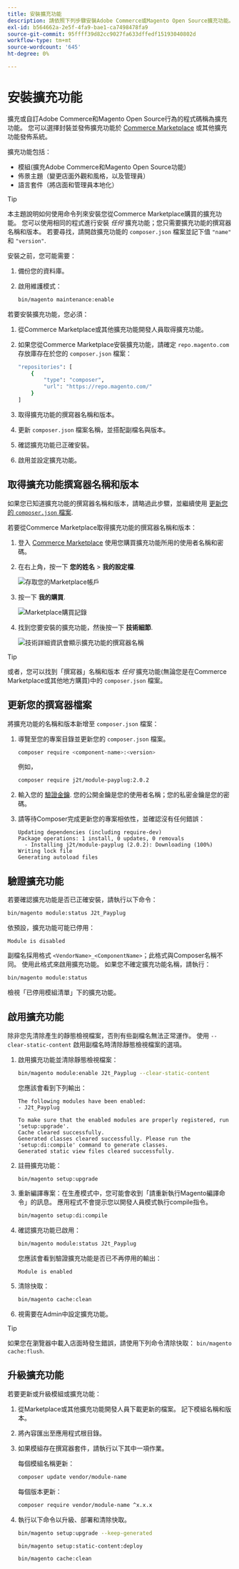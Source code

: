 ```yaml
---
title: 安裝擴充功能
description: 請依照下列步驟安裝Adobe Commerce或Magento Open Source擴充功能。
exl-id: b564662a-2e5f-4fa9-bae1-ca7498478fa9
source-git-commit: 95ffff39d82cc9027fa633dffedf15193040802d
workflow-type: tm+mt
source-wordcount: '645'
ht-degree: 0%

---
```


# 安裝擴充功能

擴充或自訂Adobe Commerce和Magento Open Source行為的程式碼稱為擴充功能。 您可以選擇封裝並發佈擴充功能於 [Commerce Marketplace](https://marketplace.magento.com) 或其他擴充功能發佈系統。

擴充功能包括：

- 模組(擴充Adobe Commerce和Magento Open Source功能)
- 佈景主題（變更店面外觀和風格，以及管理員）
- 語言套件（將店面和管理員本地化）

>[!TIP]
>
>本主題說明如何使用命令列來安裝您從Commerce Marketplace購買的擴充功能。 您可以使用相同的程式進行安裝 _任何_ 擴充功能；您只需要擴充功能的撰寫器名稱和版本。 若要尋找，請開啟擴充功能的 `composer.json` 檔案並記下值 `"name"` 和 `"version"`.

安裝之前，您可能需要：

1. 備份您的資料庫。
1. 啟用維護模式：

   ```bash
   bin/magento maintenance:enable
   ```

若要安裝擴充功能，您必須：

1. 從Commerce Marketplace或其他擴充功能開發人員取得擴充功能。
1. 如果您從Commerce Marketplace安裝擴充功能，請確定 `repo.magento.com` 存放庫存在於您的 `composer.json` 檔案：

   ```bash
   "repositories": [
       {
           "type": "composer",
           "url": "https://repo.magento.com/"
       }
   ]
   ```

1. 取得擴充功能的撰寫器名稱和版本。
1. 更新 `composer.json` 檔案名稱，並搭配副檔名與版本。
1. 確認擴充功能已正確安裝。
1. 啟用並設定擴充功能。

## 取得擴充功能撰寫器名稱和版本

如果您已知道擴充功能的撰寫器名稱和版本，請略過此步驟，並繼續使用 [更新您的 `composer.json` 檔案](#update-your-composer-file).

若要從Commerce Marketplace取得擴充功能的撰寫器名稱和版本：

1. 登入 [Commerce Marketplace](https://marketplace.magento.com) 使用您購買擴充功能所用的使用者名稱和密碼。

1. 在右上角，按一下 **您的姓名** > **我的設定檔**.

   ![存取您的Marketplace帳戶](../../assets/installation/marketplace-my-profile.png)

1. 按一下 **我的購買**.

   ![Marketplace購買記錄](../../assets/installation//marketplace-my-purchases.png)

1. 找到您要安裝的擴充功能，然後按一下 **技術細節**.

   ![技術詳細資訊會顯示擴充功能的撰寫器名稱](../../assets/installation/marketplace-extension-technical-details.png)

>[!TIP]
>
>或者，您可以找到「撰寫器」名稱和版本 _任何_ 擴充功能(無論您是在Commerce Marketplace或其他地方購買)中的 `composer.json` 檔案。

## 更新您的撰寫器檔案

將擴充功能的名稱和版本新增至 `composer.json` 檔案：

1. 導覽至您的專案目錄並更新您的 `composer.json` 檔案。

   ```bash
   composer require <component-name>:<version>
   ```

   例如，

   ```bash
   composer require j2t/module-payplug:2.0.2
   ```

1. 輸入您的 [驗證金鑰](../prerequisites/authentication-keys.md). 您的公開金鑰是您的使用者名稱；您的私密金鑰是您的密碼。

1. 請等待Composer完成更新您的專案相依性，並確認沒有任何錯誤：

   ```terminal
   Updating dependencies (including require-dev)
   Package operations: 1 install, 0 updates, 0 removals
     - Installing j2t/module-payplug (2.0.2): Downloading (100%)
   Writing lock file
   Generating autoload files
   ```

## 驗證擴充功能

若要確認擴充功能是否已正確安裝，請執行以下命令：

```bash
bin/magento module:status J2t_Payplug
```

依預設，擴充功能可能已停用：

```terminal
Module is disabled
```

副檔名採用格式 `<VendorName>_<ComponentName>`；此格式與Composer名稱不同。 使用此格式來啟用擴充功能。 如果您不確定擴充功能名稱，請執行：

```bash
bin/magento module:status
```

檢視「已停用模組清單」下的擴充功能。

## 啟用擴充功能

除非您先清除產生的靜態檢視檔案，否則有些副檔名無法正常運作。 使用 `--clear-static-content` 啟用副檔名時清除靜態檢視檔案的選項。

1. 啟用擴充功能並清除靜態檢視檔案：

   ```bash
   bin/magento module:enable J2t_Payplug --clear-static-content
   ```

   您應該會看到下列輸出：

   ```terminal
   The following modules have been enabled:
   - J2t_Payplug
   
   To make sure that the enabled modules are properly registered, run 'setup:upgrade'.
   Cache cleared successfully.
   Generated classes cleared successfully. Please run the 'setup:di:compile' command to generate classes.
   Generated static view files cleared successfully.
   ```

1. 註冊擴充功能：

   ```bash
   bin/magento setup:upgrade
   ```

1. 重新編譯專案：在生產模式中，您可能會收到「請重新執行Magento編譯命令」的訊息。 應用程式不會提示您以開發人員模式執行compile指令。

   ```bash
   bin/magento setup:di:compile
   ```

1. 確認擴充功能已啟用：

   ```bash
   bin/magento module:status J2t_Payplug
   ```

   您應該會看到驗證擴充功能是否已不再停用的輸出：

   ```terminal
   Module is enabled
   ```

1. 清除快取：

   ```bash
   bin/magento cache:clean
   ```

1. 視需要在Admin中設定擴充功能。

>[!TIP]
>
>如果您在瀏覽器中載入店面時發生錯誤，請使用下列命令清除快取： `bin/magento cache:flush`.

## 升級擴充功能

若要更新或升級模組或擴充功能：

1. 從Marketplace或其他擴充功能開發人員下載更新的檔案。 記下模組名稱和版本。

1. 將內容匯出至應用程式根目錄。

1. 如果模組存在撰寫器套件，請執行以下其中一項作業。

   每個模組名稱更新：

   ```bash
   composer update vendor/module-name
   ```

   每個版本更新：

   ```bash
   composer require vendor/module-name ^x.x.x
   ```

1. 執行以下命令以升級、部署和清除快取。

   ```bash
   bin/magento setup:upgrade --keep-generated
   ```

   ```bash
   bin/magento setup:static-content:deploy
   ```

   ```bash
   bin/magento cache:clean
   ```
